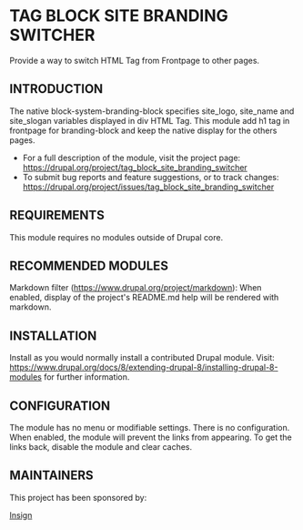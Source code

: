 # TAG BLOCK SITE BRANDING SWITCHER

Provide a way to switch HTML Tag from Frontpage to other pages.

## INTRODUCTION

The native block-system-branding-block specifies site_logo, site_name and 
site_slogan variables displayed in div HTML Tag.
This module add h1 tag in frontpage for branding-block and keep the native 
display for the others pages.

* For a full description of the module, visit the project page: 
  https://drupal.org/project/tag_block_site_branding_switcher
* To submit bug reports and feature suggestions, or to track changes:
  https://drupal.org/project/issues/tag_block_site_branding_switcher
  
## REQUIREMENTS

This module requires no modules outside of Drupal core.
 
## RECOMMENDED MODULES

Markdown filter (https://www.drupal.org/project/markdown):
When enabled, display of the project's README.md help will be rendered
with markdown.

## INSTALLATION

Install as you would normally install a contributed Drupal module. Visit:
https://www.drupal.org/docs/8/extending-drupal-8/installing-drupal-8-modules
for further information.

## CONFIGURATION

The module has no menu or modifiable settings. There is no configuration. When
enabled, the module will prevent the links from appearing. To get the links
back, disable the module and clear caches.


## MAINTAINERS

This project has been sponsored by:

[Insign](https://www.drupal.org/insign)
